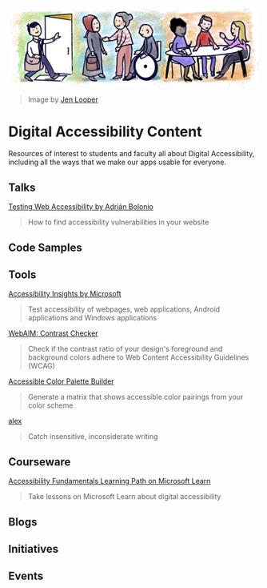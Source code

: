 ![Digital Accessibility banner](images/accessibility.png)
> Image by [Jen Looper](https://twitter.com/jenlooper)

# Digital Accessibility Content

Resources of interest to students and faculty all about Digital Accessibility, including all the ways that we make our apps usable for everyone.

## Talks
[Testing Web Accessibility by Adrián Bolonio](https://speakerdeck.com/bolonio/testing-web-accessibility)
>How to find accessibility vulnerabilities in your website

## Code Samples

## Tools
[Accessibility Insights by Microsoft](https://accessibilityinsights.io/)
>Test accessibility of webpages, web applications, Android applications and Windows applications

[WebAIM: Contrast Checker](https://webaim.org/resources/contrastchecker/)
>Check if the contrast ratio of your design's foreground and background colors adhere to Web Content Accessibility Guidelines (WCAG)

[Accessible Color Palette Builder](https://toolness.github.io/accessible-color-matrix/)
>Generate a matrix that shows accessible color pairings from your color scheme

[alex](https://alexjs.com/)
>Catch insensitive, inconsiderate writing

## Courseware
[Accessibility Fundamentals Learning Path on Microsoft Learn](https://docs.microsoft.com/learn/paths/accessibility-fundamentals/)
>Take lessons on Microsoft Learn about digital accessibility

## Blogs

## Initiatives

## Events
